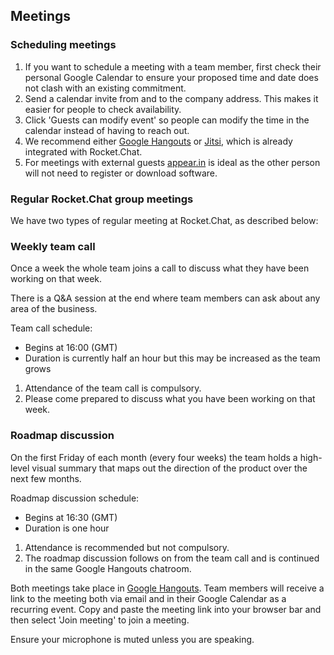 ## Meetings

### **Scheduling meetings**

1. If you want to schedule a meeting with a team member, first check their personal Google Calendar to ensure your proposed time and date does not clash with an existing commitment. 
2. Send a calendar invite from and to the company address. This makes it easier for people to check availability. 
3. Click 'Guests can modify event' so people can modify the time in the calendar instead of having to reach out. 
4. We recommend either [Google Hangouts](https://hangouts.google.com/) or [Jitsi](https://jitsi.org/jitsi-videobridge/), which is already integrated with Rocket.Chat. 
5. For meetings with external guests [appear.in](https://appear.in) is ideal as the other person will not need to register or download software.

### **Regular Rocket.Chat group meetings**

We have two types of regular meeting at Rocket.Chat, as described below: 

### Weekly team call 

Once a week the whole team joins a call to discuss what they have been working on that week. 

There is a Q&A session at the end where team members can ask about any area of the business. 

Team call schedule: 
- Begins at 16:00 (GMT)
- Duration is currently half an hour but this may be increased as the team grows

1. Attendance of the team call is compulsory. 
2. Please come prepared to discuss what you have been working on that week. 

### Roadmap discussion

On the first Friday of each month (every four weeks) the team holds a high-level visual summary that maps out the direction of the product over the next few months.

Roadmap discussion schedule: 
- Begins at 16:30 (GMT)
- Duration is one hour

1. Attendance is recommended but not compulsory.
2. The roadmap discussion follows on from the team call and is continued in the same Google Hangouts chatroom. 

Both meetings take place in [Google Hangouts](https://hangouts.google.com). Team members will receive a link to the meeting both via email and in their Google Calendar as a recurring event. Copy and paste the meeting link into your browser bar and then select 'Join meeting' to join a meeting. 

Ensure your microphone is muted unless you are speaking. 



